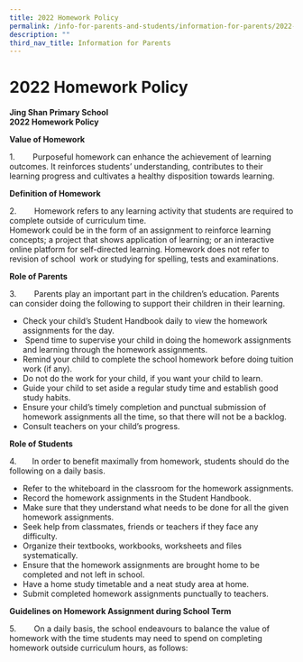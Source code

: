 ```yaml
---
title: 2022 Homework Policy
permalink: /info-for-parents-and-students/information-for-parents/2022-homework-policy/
description: ""
third_nav_title: Information for Parents
---
```

# **2022 Homework Policy**

**Jing Shan Primary School**  
**2022 Homework Policy**

**Value of Homework**

1.        Purposeful homework can enhance the achievement of learning outcomes. It reinforces students’ understanding, contributes to their learning progress and cultivates a healthy disposition towards learning.

**Definition of Homework**

2.        Homework refers to any learning activity that students are required to complete outside of curriculum time.   
Homework could be in the form of an assignment to reinforce learning concepts; a project that shows application of learning; or an interactive online platform for self-directed learning. Homework does not refer to revision of school  work or studying for spelling, tests and examinations.

**Role of Parents**

3.        Parents play an important part in the children’s education. Parents can consider doing the following to support their children in their learning.

* Check your child’s Student Handbook daily to view the homework assignments for the day.
*  Spend time to supervise your child in doing the homework assignments and learning through the homework assignments.
* Remind your child to complete the school homework before doing tuition work (if any).
* Do not do the work for your child, if you want your child to learn.
* Guide your child to set aside a regular study time and establish good study habits.
* Ensure your child’s timely completion and punctual submission of homework assignments all the time, so that there will not be a backlog.
* Consult teachers on your child’s progress.

**Role of Students**

4.       In order to benefit maximally from homework, students should do the following on a daily basis.

* Refer to the whiteboard in the classroom for the homework assignments.
* Record the homework assignments in the Student Handbook.
* Make sure that they understand what needs to be done for all the given homework assignments.
* Seek help from classmates, friends or teachers if they face any difficulty.
* Organize their textbooks, workbooks, worksheets and files systematically.
* Ensure that the homework assignments are brought home to be completed and not left in school.
* Have a home study timetable and a neat study area at home.  
* Submit completed homework assignments punctually to teachers.

**Guidelines on Homework Assignment during School Term**

5.        On a daily basis, the school endeavours to balance the value of homework with the time students may need to spend on completing homework outside curriculum hours, as follows: